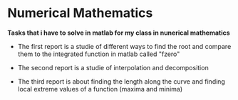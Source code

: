 # Numerical Mathematics
**Tasks that i have to solve in matlab for my class in nunerical mathematics**

- The first report is a studie of different ways to find the root and compare them to the integrated function in matlab called "fzero"

- The second report is a studie of interpolation and decomposition

- The third report is about finding the length along the curve and finding local extreme values of a function (maxima and minima)
